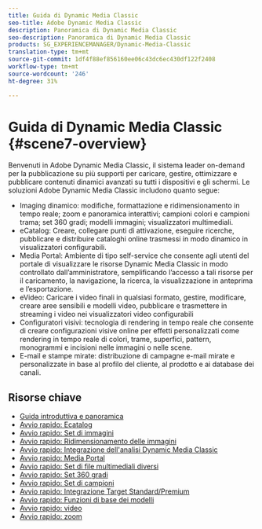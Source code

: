 ```yaml
---
title: Guida di Dynamic Media Classic
seo-title: Adobe Dynamic Media Classic
description: Panoramica di Dynamic Media Classic
seo-description: Panoramica di Dynamic Media Classic
products: SG_EXPERIENCEMANAGER/Dynamic-Media-Classic
translation-type: tm+mt
source-git-commit: 1df4f88ef856160ee06c43dc6ec430df122f2408
workflow-type: tm+mt
source-wordcount: '246'
ht-degree: 31%

---
```



# Guida di Dynamic Media Classic {#scene7-overview}

Benvenuti in Adobe Dynamic Media Classic, il sistema leader on-demand per la pubblicazione su più supporti per caricare, gestire, ottimizzare e pubblicare contenuti dinamici avanzati su tutti i dispositivi e gli schermi. Le soluzioni Adobe Dynamic Media Classic includono quanto segue:

* Imaging dinamico: modifiche, formattazione e ridimensionamento in tempo reale; zoom e panoramica interattivi; campioni colori e campioni trama; set 360 gradi; modelli immagini; visualizzatori multimediali.
* eCatalog: Creare, collegare punti di attivazione, eseguire ricerche, pubblicare e distribuire cataloghi online trasmessi in modo dinamico in visualizzatori configurabili.
* Media Portal: Ambiente di tipo self-service che consente agli utenti del portale di visualizzare le risorse Dynamic Media Classic in modo controllato dall’amministratore, semplificando l’accesso a tali risorse per il caricamento, la navigazione, la ricerca, la visualizzazione in anteprima e l’esportazione.
* eVideo: Caricare i video finali in qualsiasi formato, gestire, modificare, creare aree sensibili e modelli video, pubblicare e trasmettere in streaming i video nei visualizzatori video configurabili
* Configuratori visivi: tecnologia di rendering in tempo reale che consente di creare configurazioni visive online per effetti personalizzati come rendering in tempo reale di colori, trame, superfici, pattern, monogrammi e incisioni nelle immagini o nelle scene.
* E-mail e stampe mirate: distribuzione di campagne e-mail mirate e personalizzate in base al profilo del cliente, al prodotto e ai database dei canali.

## Risorse chiave

* [Guida introduttiva e panoramica](/help/dmc-platform-overview.md)
* [Avvio rapido: Ecatalog](/help/quick-start-ecatalog.md)
* [Avvio rapido: Set di immagini](/help/quick-start-image-sets.md)
* [Avvio rapido: Ridimensionamento delle immagini](/help/quick-start-image-sizing.md)
* [Avvio rapido: Integrazione dell&#39;analisi Dynamic Media Classic](/help/quick-start-integrating-dmc-analytics.md)
* [Avvio rapido: Media Portal](/help/quick-start-media-portal-administration.md)
* [Avvio rapido: Set di file multimediali diversi](/help/quick-start-mixed-media-sets.md)
* [Avvio rapido: Set 360 gradi](/help/quick-start-spin-sets.md)
* [Avvio rapido: Set di campioni](/help/quick-start-swatch-sets.md)
* [Avvio rapido: Integrazione Target Standard/Premium](/help/quick-start-target-integration.md)
* [Avvio rapido: Funzioni di base dei modelli](/help/quick-start-template-basics.md)
* [Avvio rapido: video](/help/quick-start-video.md)
* [Avvio rapido: zoom](/help/quick-start-zoom.md)

